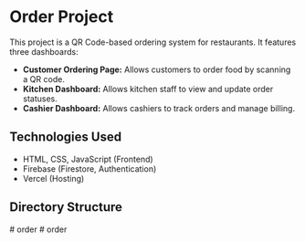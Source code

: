 # Order Project

This project is a QR Code-based ordering system for restaurants. It features three dashboards:
- **Customer Ordering Page:** Allows customers to order food by scanning a QR code.
- **Kitchen Dashboard:** Allows kitchen staff to view and update order statuses.
- **Cashier Dashboard:** Allows cashiers to track orders and manage billing.

## Technologies Used
- HTML, CSS, JavaScript (Frontend)
- Firebase (Firestore, Authentication)
- Vercel (Hosting)

## Directory Structure
#   o r d e r  
 #   o r d e r  
 